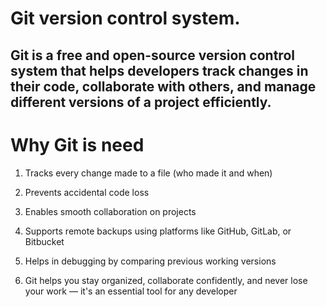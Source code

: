 # Git version control system.

## Git is a free and open-source version control system that helps developers track changes in their code, collaborate with others, and manage different versions of a project efficiently.

# Why Git is need

1. Tracks every change made to a file (who made it and when)

2. Prevents accidental code loss

3. Enables smooth collaboration on projects

4. Supports remote backups using platforms like GitHub, GitLab, or Bitbucket

5. Helps in debugging by comparing previous working versions

6. Git helps you stay organized, collaborate confidently, and never lose your work — it's an essential tool for any developer

